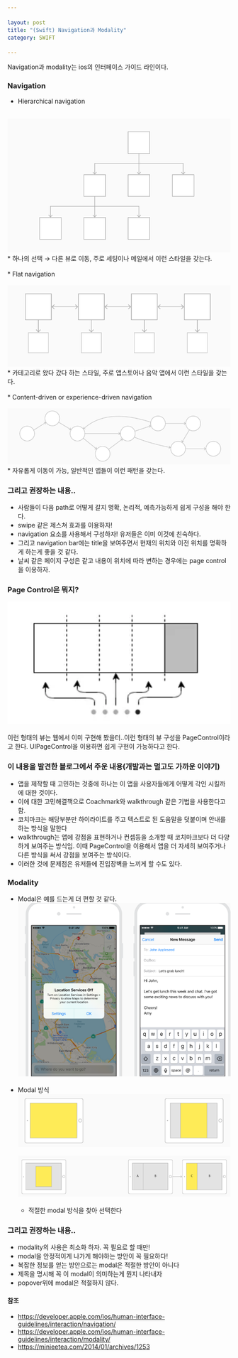 ```yaml
---

layout: post
title: "(Swift) Navigation과 Modality"
category: SWIFT

---
```


Navigation과 modality는 ios의 인터페이스 가이드 라인이다.

### Navigation

* Hierarchical navigation<br/><br/>
<img src = "/post_img/201702/01/nav1.png" />
	* 하나의 선택 → 다른 뷰로 이동, 주로 세팅이나 메일에서 이런 스타일을 갖는다.
<br/><br/>
* Flat navigation<br/><br/>
<img src = "/post_img/201702/01/nav2.png" />
	* 카테고리로 왔다 갔다 하는 스타일, 주로 앱스토어나 음악 앱에서 이런 스타일을 갖는다.
<br/><br/>
* Content-driven or experience-driven navigation<br/><br/>
<img src = "/post_img/201702/01/nav3.png" />
	* 자유롭게 이동이 가능, 일반적인 앱들이 이런 패턴을 갖는다.

### 그리고 권장하는 내용..
* 사람들이 다음 path로 어떻게 갈지 명확, 논리적, 예측가능하게 쉽게 구성을 해야 한다.
* swipe 같은 제스쳐 효과를 이용하자!
* navigation 요소를 사용해서 구성하자! 유저들은 이미 이것에 친숙하다.
* 그리고 navigation bar에는 title을 보여주면서 현재의 위치와 이전 위치를 명확하게 하는게 좋을 것 같다.
* 날씨 같은 페이지 구성은 같고 내용이 위치에 따라 변하는 경우에는 page control을 이용하자.

### Page Control은 뭐지?
<img src = "/post_img/201702/01/nav4.png" /><br/><br/>
이런 형태의 뷰는 웹에서 이미 구현해 봤을터..이런 형태의 뷰 구성을 PageControl이라고 한다. UIPageControl을 이용하면 쉽게 구현이 가능하다고 한다.

### 이 내용을 발견한 블로그에서 주운 내용(개발과는 멀고도 가까운 이야기)
* 앱을 제작할 때 고민하는 것중에 하나는 이 앱을 사용자들에게 어떻게 각인 시킬까에 대한 것이다.
* 이에 대한 고민해결책으로 Coachmark와 walkthrough 같은 기법을 사용한다고 함.
* 코치마크는 해당부분만 하이라이트를 주고 텍스트로 된 도움말을 덧붙이며 안내를 하는 방식을 말한다
* walkthrough는 앱에 강점을 표현하거나 컨셉등을 소개할 때 코치마크보다 더 다양하게 보여주는 방식임. 이때 PageControl을 이용해서 앱을 더 자세히 보여주거나 다른 방식을 써서 강점을 보여주는 방식이다.
* 이러한 것에 문제점은 유저들에 진입장벽을 느끼게 할 수도 있다.

### Modality

* Modal은 예를 드는게 더 편할 것 같다.
<img src = "/post_img/201702/01/nav5.png" /><br/><br/>
* Modal 방식
<img src = "/post_img/201702/01/nav6.png" /><br/><br/>
<img src = "/post_img/201702/01/nav7.png" /><br/><br/>
	* 적절한 modal 방식을 찾아 선택한다

### 그리고 권장하는 내용..
* modality의 사용은 최소화 하자. 꼭 필요로 할 때만!
* modal을 안정적이게 나가게 해야하는 방안이 꼭 필요하다!
* 복잡한 정보를 얻는 방안으로는 modal은 적절한 방안이 아니다
* 제목을 명시해 꼭 이 modal이 의미하는게 뭔지 나타내자
* popover위에 modal은 적절하지 않다.

#### 참조
* https://developer.apple.com/ios/human-interface-guidelines/interaction/navigation/
* https://developer.apple.com/ios/human-interface-guidelines/interaction/modality/
* https://minieetea.com/2014/01/archives/1253

<br/><br/>
